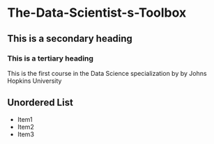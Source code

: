 # The-Data-Scientist-s-Toolbox
## This is a secondary heading
### This is a tertiary heading
This is the first course in the Data Science specialization by by Johns Hopkins University

## Unordered List
* Item1
* Item2
* Item3
